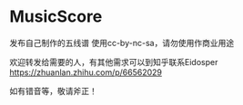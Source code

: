 # MusicScore
发布自己制作的五线谱 使用cc-by-nc-sa，请勿使用作商业用途

欢迎转发给需要的人，有其他需求可以到知乎联系Eidosper
https://zhuanlan.zhihu.com/p/66562029

如有错音等，敬请斧正！
